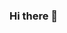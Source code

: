 ### Hi there 👋

<!--
**Lucy0987/Lucy0987** is a ✨ _special_ ✨ repository because its `README.md` (this file) appears on your GitHub profile.

Here are some ideas to get you started:

- 🔭 I’m currently working on gift hub
- 🌱 I’m currently learning coding 
- 👯 I’m looking to collaborate on codes 
- 🤔 I’m looking for help with a teacher 
- 💬 Ask me about coding 
- 📫 How to reach me: 0209436850
- 😄 Pronouns: 😉
- ⚡ Fun fact: Hickin 
-->
